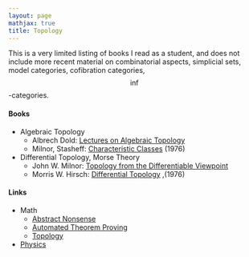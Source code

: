 ```yaml
---
layout: page
mathjax: true
title: Topology
---
```


This is a very limited listing of books I read as a student, and does not include more recent material on combinatorial aspects, simplicial sets, model categories, cofibration categories, $$\inf$$-categories.

#### Books
* Algebraic Topology
  * Albrech Dold: [Lectures on Algebraic Topology](https://www.amazon.com/Lectures-Algebraic-Topology-Classics-Mathematics/dp/3540586601)
  * Milnor, Stasheff: [Characteristic Classes](https://www.amazon.com/Characteristic-Classes-AM-76-John-Milnor/dp/0691081220/) (1976)
* Differential Topology, Morse Theory
  * John W. Milnor: [Topology from the Differentiable Viewpoint](https://www.amazon.com/Topology-Differentiable-Viewpoint-Willard-Milnor/dp/0691048339)
  * Morris W. Hirsch: [Differential Topology](https://www.amazon.com/Differential-Topology-Graduate-Texts-Mathematics/dp/0387901485) ,(1976)

#### Links
* Math
  * [Abstract Nonsense](math/abstract_nonsense.md)
  * [Automated Theorem Proving](math/automated_theorem_proving.md)
  * [Topology](math/topology.md)
* [Physics](physics.md)


